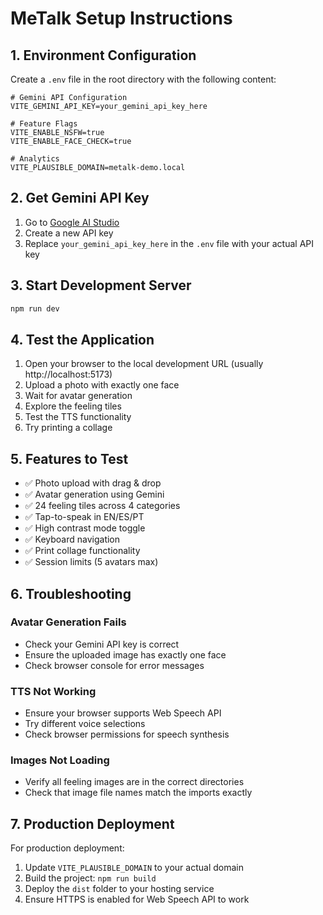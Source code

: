 # MeTalk Setup Instructions

## 1. Environment Configuration

Create a `.env` file in the root directory with the following content:

```env
# Gemini API Configuration
VITE_GEMINI_API_KEY=your_gemini_api_key_here

# Feature Flags
VITE_ENABLE_NSFW=true
VITE_ENABLE_FACE_CHECK=true

# Analytics
VITE_PLAUSIBLE_DOMAIN=metalk-demo.local
```

## 2. Get Gemini API Key

1. Go to [Google AI Studio](https://aistudio.google.com/)
2. Create a new API key
3. Replace `your_gemini_api_key_here` in the `.env` file with your actual API key

## 3. Start Development Server

```bash
npm run dev
```

## 4. Test the Application

1. Open your browser to the local development URL (usually http://localhost:5173)
2. Upload a photo with exactly one face
3. Wait for avatar generation
4. Explore the feeling tiles
5. Test the TTS functionality
6. Try printing a collage

## 5. Features to Test

- ✅ Photo upload with drag & drop
- ✅ Avatar generation using Gemini
- ✅ 24 feeling tiles across 4 categories
- ✅ Tap-to-speak in EN/ES/PT
- ✅ High contrast mode toggle
- ✅ Keyboard navigation
- ✅ Print collage functionality
- ✅ Session limits (5 avatars max)

## 6. Troubleshooting

### Avatar Generation Fails

- Check your Gemini API key is correct
- Ensure the uploaded image has exactly one face
- Check browser console for error messages

### TTS Not Working

- Ensure your browser supports Web Speech API
- Try different voice selections
- Check browser permissions for speech synthesis

### Images Not Loading

- Verify all feeling images are in the correct directories
- Check that image file names match the imports exactly

## 7. Production Deployment

For production deployment:

1. Update `VITE_PLAUSIBLE_DOMAIN` to your actual domain
2. Build the project: `npm run build`
3. Deploy the `dist` folder to your hosting service
4. Ensure HTTPS is enabled for Web Speech API to work
